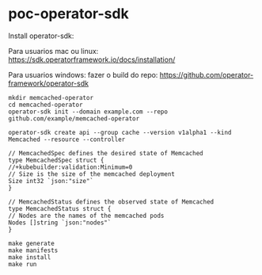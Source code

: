 # poc-operator-sdk

Install operator-sdk:

Para usuarios mac ou linux:
https://sdk.operatorframework.io/docs/installation/

Para usuarios windows:
fazer o build do repo: https://github.com/operator-framework/operator-sdk

```
mkdir memcached-operator
cd memcached-operator
operator-sdk init --domain example.com --repo github.com/example/memcached-operator
```

```
operator-sdk create api --group cache --version v1alpha1 --kind Memcached --resource --controller
```

```
// MemcachedSpec defines the desired state of Memcached
type MemcachedSpec struct {
//+kubebuilder:validation:Minimum=0
// Size is the size of the memcached deployment
Size int32 `json:"size"`
}

// MemcachedStatus defines the observed state of Memcached
type MemcachedStatus struct {
// Nodes are the names of the memcached pods
Nodes []string `json:"nodes"`
}
```

```
make generate
make manifests
make install
make run
```